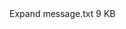 <!DOCTYPE html>
<html lang="en">
<head>
    <meta charset="UTF-8">
    <meta name="viewport" content="width=device-width, initial-scale=1.0">
    <title>Nature Videos by Category</title>
Expand
message.txt
9 KB
﻿
<!DOCTYPE html>
<html lang="en">
<head>
    <meta charset="UTF-8">
    <meta name="viewport" content="width=device-width, initial-scale=1.0">
    <title>Nature Videos by Category</title>
    <style>
        /* Color variables */
        :root {
            --text-color: #ffffff;
            --nav-background: #333333;
            --main-background: #ffffff;
            --video-background: #f0f0f0;
            --main-text-color: #000000;
        }

        body {
            font-family: Arial, sans-serif;
            margin: 0;
            padding: 0;
            color: var(--main-text-color);
        }

        /* Mobile menu button */
        .menu-toggle {
            display: none;
            position: fixed;
            top: 10px;
            left: 10px;
            z-index: 1000;
            background: var(--nav-background);
            color: var(--text-color);
            border: none;
            padding: 10px;
            cursor: pointer;
        }

        nav {
            background-color: var(--nav-background);
            padding: 1rem;
            position: fixed;
            width: 200px;
            height: 100vh;
            color: var(--text-color);
            transition: transform 0.3s ease;
        }

        .logo {
            font-size: 24px;
            margin-bottom: 2rem;
        }

        .logo a {
            color: var(--text-color);
            text-decoration: none;
        }

        nav ul {
            list-style-type: none;
            padding: 0;
        }

        nav li {
            margin-bottom: 1rem;
        }

        nav a {
            color: var(--text-color);
            text-decoration: none;
            cursor: pointer;
        }

        main {
            margin-left: 220px;
            padding: 1rem;
            background-color: var(--main-background);
            min-height: 100vh;
        }

        .category-section {
            display: none;
        }

        .category-section.active {
            display: block;
        }

        .video-container {
            max-width: 800px;
            margin: 0 auto 2rem;
        }

        .video-wrapper {
            position: relative;
            padding-bottom: 56.25%;
            height: 0;
            overflow: hidden;
            background-color: var(--video-background);
        }

        .video-wrapper iframe, .video-wrapper img {
            position: absolute;
            top: 0;
            left: 0;
            width: 100%;
            height: 100%;
        }

        .thumbnail-nav {
            display: flex;
            justify-content: center;
            margin-top: 1rem;
            gap: 0.5rem;
            flex-wrap: wrap;
        }

        .thumbnail {
            width: 50px;
            height: 50px;
            background-color: #ddd;
            cursor: pointer;
        }

        /* Responsive design */
        @media screen and (max-width: 768px) {
            .menu-toggle {
                display: block;
            }

            nav {
                transform: translateX(-100%);
                z-index: 999;
            }

            nav.active {
                transform: translateX(0);
            }

            main {
                margin-left: 0;
                padding-top: 60px;
            }

            .video-container {
                padding: 0 10px;
            }

            h1 {
                font-size: 24px;
                text-align: center;
            }

            .thumbnail {
                width: 40px;
                height: 40px;
            }
        }

        /* Medium screens */
        @media screen and (min-width: 769px) and (max-width: 1024px) {
            nav {
                width: 160px;
            }

            main {
                margin-left: 180px;
            }

            .video-container {
                max-width: 600px;
            }
        }
    </style>
</head>
<body>
    <button class="menu-toggle" onclick="toggleMenu()">☰ Menu</button>
    
    <nav id="sidebar">
        <div class="logo">
            <a href="index.html">Home</a>
        </div>
        <ul>
            <li><a onclick="showCategory('lake')">Lake</a></li>
            <li><a onclick="showCategory('water')">Water</a></li>
            <li><a onclick="showCategory('forest')">Forest</a></li>
            <li><a onclick="showCategory('building')">Building</a></li>
        </ul>
    </nav>
    
    <main>
        <!-- Lake Section -->
        <section id="lake" class="category-section">
            <div class="video-container">
                <h1>Lake Videos</h1>
                <div class="video-wrapper">
                    <img src="/api/placeholder/800/450" alt="Lake video placeholder">
                </div>
                <div class="thumbnail-nav">
                    <div class="thumbnail"></div>
                    <div class="thumbnail"></div>
                    <div class="thumbnail"></div>
                    <div class="thumbnail"></div>
                </div>
            </div>
        </section>

        <!-- Water Section -->
        <section id="water" class="category-section">
            <div class="video-container">
                <h1>Water Videos</h1>
                <div class="video-wrapper">
                    <img src="/api/placeholder/800/450" alt="Water video placeholder">
                </div>
                <div class="thumbnail-nav">
                    <div class="thumbnail"></div>
                    <div class="thumbnail"></div>
                    <div class="thumbnail"></div>
                    <div class="thumbnail"></div>
                </div>
            </div>
        </section>

        <!-- Forest Section -->
        <section id="forest" class="category-section">
            <div class="video-container">
                <h1>Forest Videos</h1>
                <div class="video-wrapper">
                    <img src="/api/placeholder/800/450" alt="Forest video placeholder">
                </div>
                <div class="thumbnail-nav">
                    <div class="thumbnail"></div>
                    <div class="thumbnail"></div>
                    <div class="thumbnail"></div>
                    <div class="thumbnail"></div>
                </div>
            </div>
        </section>

        <!-- Building Section -->
        <section id="building" class="category-section">
            <div class="video-container">
                <h1>Building Videos</h1>
                <div class="video-wrapper">
                    <img src="/api/placeholder/800/450" alt="Building video placeholder">
                </div>
                <div class="thumbnail-nav">
                    <div class="thumbnail"></div>
                    <div class="thumbnail"></div>
                    <div class="thumbnail"></div>
                    <div class="thumbnail"></div>
                </div>
            </div>
        </section>
    </main>

    <script>
        function showCategory(categoryId) {
            document.querySelectorAll('.category-section').forEach(section => {
                section.classList.remove('active');
            });
            document.getElementById(categoryId).classList.add('active');
            
            // If on mobile, close the menu after selecting a category
            if (window.innerWidth <= 768) {
                toggleMenu();
            }
        }

        function toggleMenu() {
            const sidebar = document.getElementById('sidebar');
            sidebar.classList.toggle('active');
        }

        // Show lake category by default
        showCategory('lake');

        // Close menu when clicking outside on mobile
        document.addEventListener('click', function(event) {
            const sidebar = document.getElementById('sidebar');
            const menuToggle = document.querySelector('.menu-toggle');
            
            if (window.innerWidth <= 768 && 
                !sidebar.contains(event.target) && 
                !menuToggle.contains(event.target) &&
                sidebar.classList.contains('active')) {
                toggleMenu();
            }
        });
    </script>
</body>
</html>
message.txt
9 KB
